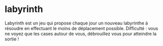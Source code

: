 # labyrinth
Labyrinth est un jeu qui propose chaque jour un nouveau labyrinthe à résoudre en effectuant le moins de déplacement possible. Difficulté : vous ne voyez que les cases autour de vous, débrouillez vous pour atteindre la sortie !
